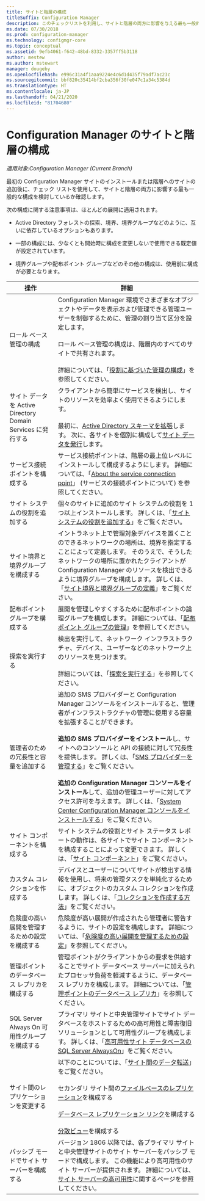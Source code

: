 ```yaml
---
title: サイトと階層の構成
titleSuffix: Configuration Manager
description: このチェックリストを利用し、サイトと階層の両方に影響を与える最も一般的な構成を考慮してください。
ms.date: 07/30/2018
ms.prod: configuration-manager
ms.technology: configmgr-core
ms.topic: conceptual
ms.assetid: 9efb4061-f642-48bd-8332-3357ff5b3118
author: mestew
ms.author: mstewart
manager: dougeby
ms.openlocfilehash: e996c31a4f1aaa9224e4c6d1d435f79adf7ac23c
ms.sourcegitcommit: bbf820c35414bf2cba356f30fe047c1a34c5384d
ms.translationtype: HT
ms.contentlocale: ja-JP
ms.lasthandoff: 04/21/2020
ms.locfileid: "81704680"
---
```

# <a name="configure-sites-and-hierarchies-for-configuration-manager"></a>Configuration Manager のサイトと階層の構成

*適用対象:Configuration Manager (Current Branch)*

最初の Configuration Manager サイトのインストールまたは階層へのサイトの追加後に、チェック リストを使用して、サイトと階層の両方に影響する最も一般的な構成を検討しているか確認します。  

次の構成に関する注意事項は、ほとんどの展開に適用されます。  

- Active Directory フォレストの探索、境界、境界グループなどのように、互いに依存しているオプションもあります。  

- 一部の構成には、少なくとも開始時に構成を変更しないで使用できる既定値が設定されています。  

- 境界グループや配布ポイント グループなどのその他の構成は、使用前に構成が必要となります。  

| 操作 | 詳細 |  
|------------|-------------|  
| ロール ベース管理の構成 | Configuration Manager 環境でさまざまなオブジェクトやデータを表示および管理できる管理ユーザーを制御するために、管理の割り当て区分を設定します。<br /><br /> ロール ベース管理の構成は、階層内のすべてのサイトで共有されます。   <br/><br/>詳細については、「[役割に基づいた管理の構成](configure-role-based-administration.md)」を参照してください。 |  
| サイト データを Active Directory Domain Services に発行する | クライアントから簡単にサービスを検出し、サイトのリソースを効率よく使用できるようにします。<br /><br /> 最初に、[Active Directory スキーマを拡張](../../../plan-design/network/extend-the-active-directory-schema.md)します。 次に、各サイトを個別に構成して[サイト データを発行](publish-site-data.md)します。 |  
| サービス接続ポイントを構成する | サービス接続ポイントは、階層の最上位レベルにインストールして構成するようにします。 詳細については、「[About the service connection point](about-the-service-connection-point.md)」 (サービスの接続ポイントについて) を参照してください。 |  
| サイト システムの役割を追加する | 個々のサイトに追加のサイト システムの役割を 1 つ以上インストールします。 詳しくは、「[サイト システムの役割を追加する](add-site-system-roles.md)」をご覧ください。 |  
| サイト境界と境界グループを構成する | イントラネット上で管理対象デバイスを置くことのできるネットワークの場所は、境界を指定することによって定義します。 そのうえで、そうしたネットワークの場所に置かれたクライアントが Configuration Manager のリソースを検出できるように境界グループを構成します。 詳しくは、「[サイト境界と境界グループの定義](define-site-boundaries-and-boundary-groups.md)」をご覧ください。 |  
| 配布ポイント グループを構成する | 展開を管理しやすくするために配布ポイントの論理グループを構成します。 詳細については、「[配布ポイント グループの管理](install-and-configure-distribution-points.md#bkmk_manage)」を参照してください。 |  
| 探索を実行する | 検出を実行して、ネットワーク インフラストラクチャ、デバイス、ユーザーなどのネットワーク上のリソースを見つけます。<br /><br /> 詳細については、「[探索を実行する](run-discovery.md)」を参照してください。 |  
| 管理者のための冗長性と容量を追加する | 追加の SMS プロバイダーと Configuration Manager コンソールをインストールすると、管理者がインフラストラクチャの管理に使用する容量を拡張することができます。<br /><br /> **追加の SMS プロバイダーをインストール**し、サイトへのコンソールと API の接続に対して冗長性を提供します。 詳しくは、「[SMS プロバイダーを管理する](../../manage/modify-your-infrastructure.md#BKMK_ManageSMSprovider)」をご覧ください。<br /><br /> **追加の Configuration Manager コンソールをインストール**して、追加の管理ユーザーに対してアクセス許可を与えます。 詳しくは、「[System Center Configuration Manager コンソールをインストールする](../install/install-consoles.md)」をご覧ください。 |  
| サイト コンポーネントを構成する | サイト システムの役割とサイト ステータス レポートの動作は、各サイトでサイト コンポーネントを構成することによって変更できます。 詳しくは、「[サイト コンポーネント](site-components.md)」をご覧ください。 |  
| カスタム コレクションを作成する | デバイスとユーザーについてサイトが検出する情報を使用し、将来の管理タスクを単純化するために、オブジェクトのカスタム コレクションを作成します。 詳しくは、「[コレクションを作成する方法](../../../clients/manage/collections/create-collections.md)」をご覧ください。 |  
| 危険度の高い展開を管理するための設定を構成する | 危険度が高い展開が作成されたら管理者に警告するように、サイトの設定を構成します。 詳細については、「[危険度の高い展開を管理するための設定](../../manage/settings-to-manage-high-risk-deployments.md)」を参照してください。 |  
| 管理ポイントのデータベース レプリカを構成する | 管理ポイントがクライアントからの要求を供給することでサイト データベース サーバーに加えられたプロセッサ負荷を軽減するように、データベース レプリカを構成します。 詳細については、「[管理ポイントのデータベース レプリカ](database-replicas-for-management-points.md)」を参照してください。 |  
| SQL Server Always On 可用性グループを構成する | プライマリ サイトと中央管理サイトでサイト データベースをホストするための高可用性と障害復旧ソリューションとして可用性グループを構成します。 詳しくは、「[高可用性サイト データベースの SQL Server AlwaysOn](sql-server-alwayson-for-a-highly-available-site-database.md)」をご覧ください。 |  
| サイト間のレプリケーションを変更する | 以下のことについては、「[サイト間のデータ転送](../../../plan-design/hierarchy/data-transfers-between-sites.md)」をご覧ください。<br /><br /> セカンダリ サイト間の[ファイルベースのレプリケーション](../../../plan-design/hierarchy/file-based-replication.md)を構成する<br /><br /> [データベース レプリケーション リンク](../../../plan-design/hierarchy/database-replication.md)を構成する<br /><br /> [分散ビュー](../../../plan-design/hierarchy/database-replication.md#bkmk_distviews)を構成する |  
| パッシブ モードでサイト サーバーを構成する | バージョン 1806 以降では、各プライマリ サイトと中央管理サイトのサイト サーバーをパッシブ モードで構成します。 この機能により高可用性のサイト サーバーが提供されます。 詳細については、[サイト サーバーの高可用性](site-server-high-availability.md)に関するページを参照してください。 |  
